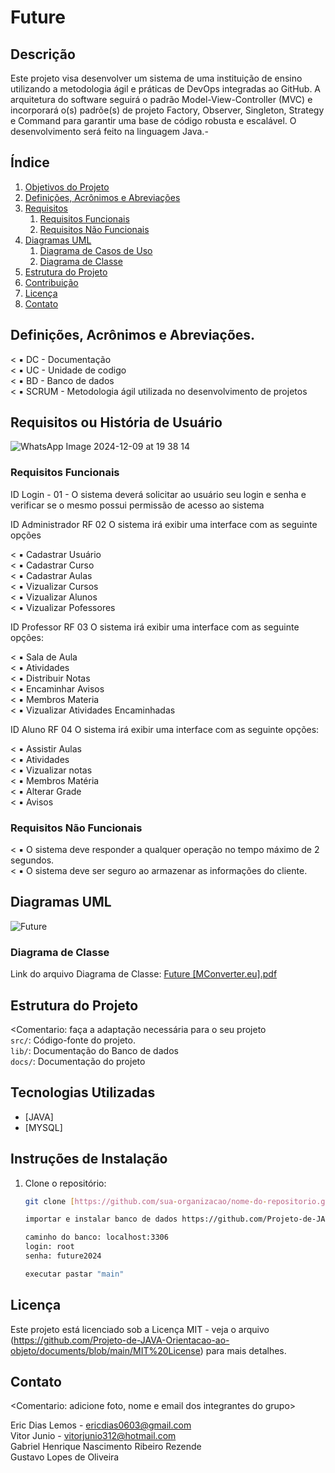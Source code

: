# Future

## Descrição

Este projeto visa desenvolver um sistema de uma instituição de ensino utilizando a metodologia ágil e práticas de DevOps integradas ao GitHub. A arquitetura do software seguirá o padrão Model-View-Controller (MVC) e incorporará o(s) padrõe(s) de projeto  Factory, Observer, Singleton, Strategy e Command  para garantir uma base de código robusta e escalável. O desenvolvimento será feito na linguagem Java.-

## Índice

1. [Objetivos do Projeto](#objetivo)
2. [Definições, Acrônimos e Abreviações](#definição)
3. [Requisitos](#requisitos)
   1. [Requisitos Funcionais](#rf)
   2. [Requisitos Não Funcionais](#rnf)
4. [Diagramas UML](#uml)
   1. [Diagrama de Casos de Uso](#uc)
   2. [Diagrama de Classe](#classe)
5. [Estrutura do Projeto](#estrutura)
6. [Contribuição](#contribuição)
7. [Licença](#licença)
8. [Contato](#contato)

## Definições, Acrônimos e Abreviações.
 < ▪ DC - Documentação           
 < ▪ UC - Unidade de codigo            
 < ▪ BD - Banco de dados   
 < ▪ SCRUM - Metodologia ágil utilizada no desenvolvimento de projetos   

## Requisitos ou História de Usuário

![WhatsApp Image 2024-12-09 at 19 38 14](https://github.com/user-attachments/assets/9c20665d-8563-453a-8db4-e477b6b84e0b)


   ### Requisitos Funcionais
ID Login - 01 -  O sistema deverá solicitar ao usuário seu login e senha e verificar se o mesmo possui permissão de acesso ao sistema  
 
ID Administrador RF 02 O sistema irá exibir uma interface com as seguinte opções  

   < ▪ Cadastrar Usuário  
   < ▪ Cadastrar Curso  
   < ▪ Cadastrar Aulas  
   < ▪ Vizualizar Cursos  
   < ▪ Vizualizar Alunos  
   < ▪ Vizualizar Pofessores  

ID Professor RF 03 O sistema irá exibir uma interface com as seguinte opções:

   < ▪ Sala de Aula    
   < ▪ Atividades   
   < ▪ Distribuir Notas  
   < ▪ Encaminhar Avisos   
   < ▪ Membros Materia  
   < ▪ Vizualizar Atividades Encaminhadas  

ID Aluno RF 04 O sistema irá exibir uma interface com as seguinte opções:

   < ▪ Assistir Aulas   
   < ▪ Atividades   
   < ▪ Vizualizar notas   
   < ▪ Membros Matéria   
   < ▪ Alterar Grade   
   < ▪ Avisos  

   ### Requisitos Não Funcionais
   < ▪ O sistema deve responder a qualquer operação no tempo máximo de 2 segundos.  
   < ▪ O sistema deve ser seguro ao armazenar as informações do cliente.  

## Diagramas UML

![Future](https://github.com/user-attachments/assets/d396e9f4-ef91-4333-abe4-fc3a47aebdcd)

   
   ### Diagrama de Classe

Link do arquivo Diagrama de Classe: [Future [MConverter.eu].pdf](https://github.com/user-attachments/files/18068499/Future.MConverter.eu.pdf)


## Estrutura do Projeto 
<Comentario: faça a adaptação necessária para o seu projeto    
`src/`: Código-fonte do projeto.    
`lib/`: Documentação do Banco de dados     
`docs/`: Documentação do projeto    

## Tecnologias Utilizadas
- [JAVA]
- [MYSQL]

## Instruções de Instalação
1. Clone o repositório:
   ```sh
   git clone [https://github.com/sua-organizacao/nome-do-repositorio.git](https://github.com/Projeto-de-JAVA-Orientacao-ao-objeto/code/tree/main/Future)

   importar e instalar banco de dados https://github.com/Projeto-de-JAVA-Orientacao-ao-objeto/database/blob/main/future.sql
   
   caminho do banco: localhost:3306
   login: root
   senha: future2024

   executar pastar "main"
   
## Licença
Este projeto está licenciado sob a Licença MIT - veja o arquivo (https://github.com/Projeto-de-JAVA-Orientacao-ao-objeto/documents/blob/main/MIT%20License) para mais detalhes.
## Contato
<Comentario: adicione foto, nome e email dos integrantes do grupo>   
    
Eric Dias Lemos - ericdias0603@gmail.com     
Vitor Junio - vitorjunio312@hotmail.com   
Gabriel Henrique Nascimento Ribeiro Rezende     
Gustavo Lopes de Oliveira    
